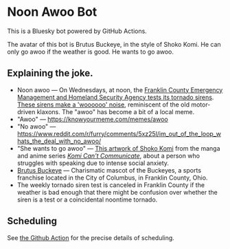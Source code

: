 # Noon Awoo Bot

This is a Bluesky bot powered by GitHub Actions.

The avatar of this bot is Brutus Buckeye, in the style of Shoko Komi. He can only go awoo if the weather is good. He wants to go awoo.

## Explaining the joke.

- Noon awoo — On Wednesdays, at noon, the [Franklin County Emergency Management and Homeland Security Agency tests its tornado sirens](https://fcemhs.org/Warning). [These sirens make a 'woooooo' noise](https://www.youtube.com/watch?v=t8nv6eM8WOs), reminiscent of the old motor-driven klaxons. The "awoo" has become a bit of a local meme.
- "Awoo" — https://knowyourmeme.com/memes/awoo
- "No awoo" — https://www.reddit.com/r/furry/comments/5xz25l/im_out_of_the_loop_whats_the_deal_with_no_awoo/
- "She wants to go awoo" — [This artwork of Shoko Komi](https://x.com/moiwool/status/1131382320030572550) from the manga and anime series _[Komi Can't Communicate](https://en.wikipedia.org/wiki/Komi_Can't_Communicate)_, about a person who struggles with speaking due to intense social anxiety.
- [Brutus Buckeye](https://en.wikipedia.org/wiki/Brutus_Buckeye) — Charismatic mascot of the Buckeyes, a sports franchise located in the City of Columbus, in Franklin County, Ohio.
- The weekly tornado siren test is canceled in Franklin County if the weather is bad enough that there might be confusion over whether the siren is a test or a coincidental noontime tornado.

## Scheduling

See [the Github Action](./.github/workflows/main.yml) for the precise details of scheduling.
